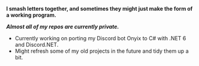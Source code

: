 **I smash letters together, and sometimes they might just make the form of a working program.**

**_Almost all of my repos are currently private._**

- Currently working on porting my Discord bot Onyix to C# with .NET 6 and Discord.NET.
- Might refresh some of my old projects in the future and tidy them up a bit.
